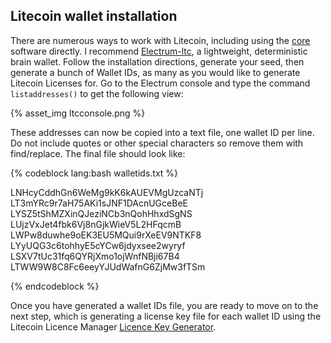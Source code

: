 
## Litecoin wallet installation

There are numerous ways to work with Litecoin, including using the [core](https://litecoin.org/) software directly.  I recommend [Electrum-ltc](https://electrum-ltc.org/), a lightweight, deterministic brain wallet. Follow the installation directions, generate your seed, then generate a bunch of Wallet IDs, as many as you would like to generate Litecoin Licenses for.  Go to the Electrum console and type the command <code>listaddresses()</code> to get the following view:

{% asset_img ltcconsole.png %}

These addresses can now be copied into a text file, one wallet ID per line.  Do not include quotes or other special characters so remove them with find/replace.  The final file should look like:

{% codeblock lang:bash walletids.txt %}

LNHcyCddhGn6WeMg9kK6kAUEVMgUzcaNTj 
LT3mYRc9r7aH75AKi1sJNF1DAcnUGceBeE 
LYSZ5tShMZXinQJeziNCb3nQohHhxdSgNS 
LUjzVxJet4fbk6Vj8nGjkWieV5L2HFqcmB 
LWPw8duwhe9oEK3EU5MQui9rXeEV9NTKF8 
LYyUQG3c6tohhyE5cYCw6jdyxsee2wyryf 
LSXV7tUc31fq6QYRjXmo1ojWnfNBji67B4 
LTWW9W8C8Fc6eeyYJUdWafnG6ZjMw3fTSm 

{% endcodeblock %}

Once you have generated a wallet IDs file, you are ready to move on to the next step, which is generating a license key file for each wallet ID using the Litecoin Licence Manager [Licence Key Generator](..).

